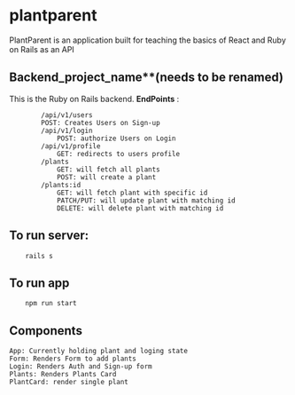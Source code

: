 # plantparent

PlantParent is an application built for teaching the basics of React and Ruby on Rails as an API 

## Backend_project_name**(needs to be renamed)
This is the Ruby on Rails backend.
**EndPoints** :
```
        /api/v1/users
        POST: Creates Users on Sign-up
		/api/v1/login
			POST: authorize Users on Login
		/api/v1/profile
			GET: redirects to users profile 
		/plants
			GET: will fetch all plants
			POST: will create a plant
		/plants:id
			GET: will fetch plant with specific id
			PATCH/PUT: will update plant with matching id
			DELETE: will delete plant with matching id
```          
## To run server:
```
	rails s  
```
## To run app
```
	npm run start
```

## Components
	App: Currently holding plant and loging state
	Form: Renders Form to add plants
	Login: Renders Auth and Sign-up form
	Plants: Renders Plants Card
	PlantCard: render single plant

